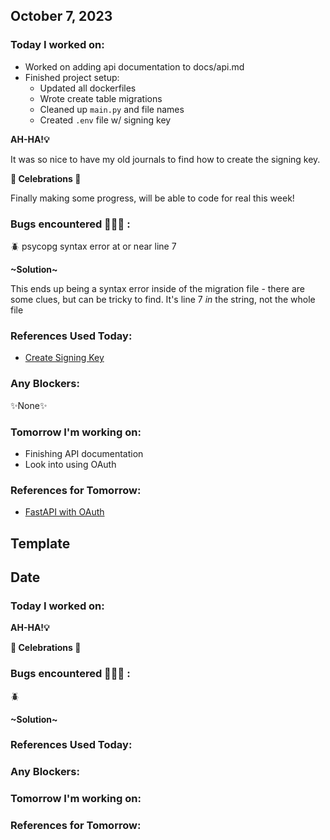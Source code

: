 ## October 7, 2023

### Today I worked on:

- Worked on adding api documentation to docs/api.md
- Finished project setup:
  - Updated all dockerfiles
  - Wrote create table migrations
  - Cleaned up `main.py` and file names
  - Created `.env` file w/ signing key

**AH-HA!💡**

It was so nice to have my old journals to find how to create the signing key.

**🎉 Celebrations 🎉**

Finally making some progress, will be able to code for real this week!

### Bugs encountered 🐛🐞🐜 :

🪲 psycopg syntax error at or near line 7

**\~Solution~**

This ends up being a syntax error inside of the migration file - there are some clues, but can be tricky to find. It's line 7 _in_ the string, not the whole file

### References Used Today:

- [Create Signing Key](https://linuxhint.com/generate-random-string-bash/)

### Any Blockers:

✨None✨

### Tomorrow I'm working on:

- Finishing API documentation
- Look into using OAuth

### References for Tomorrow:

- [FastAPI with OAuth](https://fastapi.tiangolo.com/tutorial/security/simple-oauth2/)

## Template

## Date

### Today I worked on:

**AH-HA!💡**

**🎉 Celebrations 🎉**

### Bugs encountered 🐛🐞🐜 :

🪲

**\~Solution~**

### References Used Today:

### Any Blockers:

### Tomorrow I'm working on:

### References for Tomorrow:
